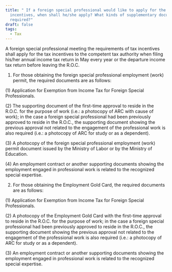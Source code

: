 ```yaml
---
title: " If a foreign special professional would like to apply for the tax
  incentives, when shall he/she apply? What kinds of supplementary documents are
  required?"
draft: false
tags:
  - Tax
---
```

A foreign special professional meeting the requirements of tax incentives shall apply for the tax incentives to the competent tax authority when filing his/her annual income tax return in May every year or the departure income tax return before leaving the R.O.C.

1. For those obtaining the foreign special professional employment (work) permit, the required documents are as follows:

(1) Application for Exemption from Income Tax for Foreign Special Professionals.

(2) The supporting document of the first-time approval to reside in the R.O.C. for the purpose of work (i.e.: a photocopy of ARC with cause of work); in the case a foreign special professional had been previously approved to reside in the R.O.C., the supporting document showing the previous approval not related to the engagement of the professional work is also required (i.e.: a photocopy of ARC for study or as a dependent).

(3) A photocopy of the foreign special professional employment (work) permit document issued by the Ministry of Labor or by the Ministry of Education.

(4) An employment contract or another supporting documents showing the employment engaged in professional work is related to the recognized special expertise.

2. For those obtaining the Employment Gold Card, the required documents are as follows:

(1) Application for Exemption from Income Tax for Foreign Special Professionals.

(2) A photocopy of the Employment Gold Card with the first-time approval to reside in the R.O.C. for the purpose of work; in the case a foreign special professional had been previously approved to reside in the R.O.C., the supporting document showing the previous approval not related to the engagement of the professional work is also required (i.e.: a photocopy of ARC for study or as a dependent).

(3) An employment contract or another supporting documents showing the employment engaged in professional work is related to the recognized special expertise.